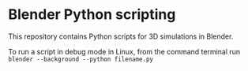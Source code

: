 # Blender Python scripting
This repository contains Python scripts for 3D simulations in Blender.

To run a script in debug mode in Linux, from the command terminal run  
```blender --background --python filename.py```
